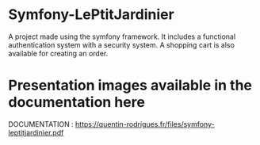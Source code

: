 # Symfony-LePtitJardinier
 A project made using the symfony framework. It includes a functional authentication system with a security system. A shopping cart is also available for creating an order.

# Presentation images available in the documentation here 
DOCUMENTATION : https://quentin-rodrigues.fr/files/symfony-leptitjardinier.pdf
